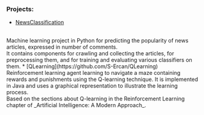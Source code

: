 ### Projects:
* [NewsClassification](https://github.com/S-Ercan/NewsClassification)
<br />
Machine learning project in Python for predicting the popularity of news articles, expressed in number of comments.
<br />
It contains components for crawling and collecting the articles, for preprocessing them, and for training and evaluating various classifiers on them.
* [QLearning](https://github.com/S-Ercan/QLearning)
<br />
Reinforcement learning agent learning to navigate a maze containing rewards and punishments using the Q-learning technique.
It is implemented in Java and uses a graphical representation to illustrate the learning process.
<br />
Based on the sections about Q-learning in the Reinforcement Learning chapter of _Artificial Intelligence: A Modern Approach_.